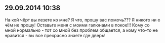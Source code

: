 ## 29.09.2014 10:38

На кой чёрт вы лезете ко мне? Я что, прошу вас помочь??? Я никого ни о чём не прошу! Оставьте меня
с моими галюнами в покое!!! Кому со мной нормально - тот со мной без проблем общается, а кому
что-то не нравится - вы все прекрасно знаете где дверь!
